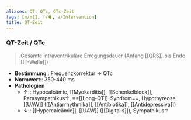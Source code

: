 ```yaml
---
aliases: QT, QTc, QTc-Zeit
tags: [m/m11, f/🫀, a/Intervention]
title: QT-Zeit
---
```

### QT-Zeit / QTc
> Gesamte intraventrikuläre Erregungsdauer (Anfang [[QRS]] bis Ende [[T-Welle]])
- **Bestimmung**:: Frequenzkorrektur → QTc
- **Normwert**:: 350-440 ms
- **Pathologien**
	- **↑**:: Hypocalcämie, [[Myokarditis]], [[Schenkelblock]], Parasympathikus↑, ==[[Long-QT]]-Syndrom==, Hypothyreose, [[UAW]] ([[Antiarrhythmika]], [[Antibiotika]], [[Antidepressiva]])
	- **↓**:: [[Hypercalcämie]], [[UAW]] ([[Digitalis]]), Sympathikus↑
